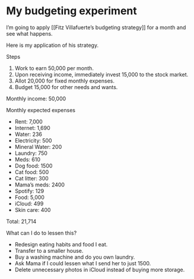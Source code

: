 # My budgeting experiment

I’m going to apply [[Fitz Villafuerte’s budgeting strategy]] for a month and see what happens.

Here is my application of his strategy.

Steps

1. Work to earn 50,000 per month.
2. Upon receiving income, immediately invest 15,000 to the stock market.
3. Allot 20,000 for fixed monthly expenses.
4. Budget 15,000 for other needs and wants.

Monthly income: 50,000

Monthly expected expenses

- Rent: 7,000
- Internet: 1,690
- Water: 236
- Electricity: 500
- Mineral Water: 200
- Laundry: 750
- Meds: 610
- Dog food: 1500
- Cat food: 500
- Cat litter: 300
- Mama’s meds: 2400
- Spotify: 129
- Food: 5,000
- iCloud: 499
- Skin care: 400

Total: 21,714

What can I do to lessen this?

- Redesign eating habits and food I eat.
- Transfer to a smaller house.
- Buy a washing machine and do you own laundry.
- Ask Mama if I could lessen what I send her to just 1500.
- Delete unnecessary photos in iCloud instead of buying more storage.

